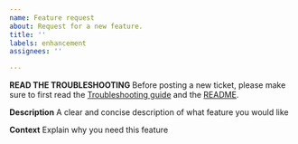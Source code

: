 ```yaml
---
name: Feature request
about: Request for a new feature.
title: ''
labels: enhancement
assignees: ''

---
```


**READ THE TROUBLESHOOTING**
Before posting a new ticket, please make sure to first read the [Troubleshooting guide](https://github.com/o0Zz/sys-con/blob/master/doc/Troubleshooting.md) and the [README]( https://github.com/o0Zz/sys-con/blob/master/README.md).

**Description**
A clear and concise description of what feature you would like

**Context**
Explain why you need this feature